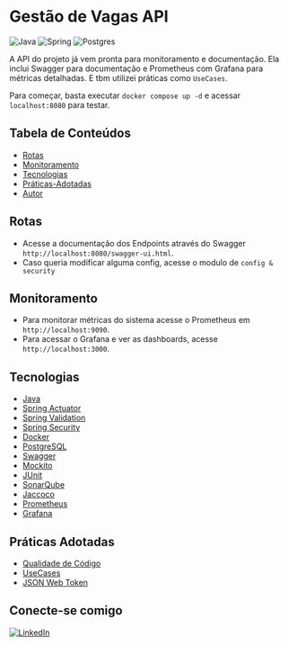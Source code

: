 # Gestão de Vagas API
![Java](https://img.shields.io/badge/java-%23ED8B00.svg?style=for-the-badge&logo=openjdk&logoColor=white)
![Spring](https://img.shields.io/badge/spring-%236DB33F.svg?style=for-the-badge&logo=spring&logoColor=white)
![Postgres](https://img.shields.io/badge/postgres-%23316192.svg?style=for-the-badge&logo=postgresql&logoColor=white)

A API do projeto já vem pronta para monitoramento e documentação. Ela inclui Swagger para documentação e Prometheus com Grafana para métricas detalhadas.
E tbm utilizei práticas como `UseCases`.

Para começar, basta executar `docker compose up -d` e acessar `localhost:8080` para testar.

## Tabela de Conteúdos

- [Rotas](#rotas)
- [Monitoramento](#monitoramento)
- [Tecnologias](#tecnologias)
- [Práticas-Adotadas](#práticas-adotadas)
- [Autor](#conecte-se-comigo)


## Rotas

- Acesse a documentação dos Endpoints através do Swagger `http://localhost:8080/swagger-ui.html`.
- Caso queria modificar alguma config, acesse o modulo de `config & security`

## Monitoramento

- Para monitorar métricas do sistema acesse o Prometheus em `http://localhost:9090`.
- Para acessar o Grafana e ver as dashboards, acesse `http://localhost:3000`.

## Tecnologias

- [Java](https://jdk.java.net/17/)
- [Spring Actuator](https://www.baeldung.com/spring-boot-actuators)
- [Spring Validation](https://spring.io/guides/gs/validating-form-input)
- [Spring Security](https://spring.io/projects/spring-security)
- [Docker](https://www.docker.com/)
- [PostgreSQL](https://www.postgresql.org/download/)
- [Swagger](https://swagger.io/)
- [Mockito](https://site.mockito.org/)
- [JUnit](https://junit.org/junit5/)
- [SonarQube](https://www.sonarsource.com/products/sonarqube/)
- [Jaccoco](https://www.eclemma.org/jacoco/)
- [Prometheus](https://prometheus.io/)
- [Grafana](https://grafana.com/)

## Práticas Adotadas

- [Qualidade de Código](https://aws.amazon.com/pt/what-is/code-quality/)
- [UseCases](https://www.avellareduarte.com.br/fases-projetos/conceituacao/demandas-do-publico/pesquisas-de-usuarios-atividades-2/casos-de-uso-use-cases/)
- [JSON Web Token](https://www.treinaweb.com.br/blog/o-que-e-jwt)

## Conecte-se comigo
[![LinkedIn](https://img.shields.io/badge/linkedin-%230077B5.svg?style=for-the-badge&logo=linkedin&logoColor=white)](https://linkedin.com/in/matheusgmello)
